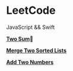 # LeetCode

JavaScript && Swift



[**Two Sum**](https://github.com/K-Kevin/LeetCode/blob/master/easy/Two%20Sum.md)🚀

[**Merge Two Sorted Lists**](https://github.com/K-Kevin/LeetCode/blob/master/easy/21.Merge%20Two%20Sorted%20Lists.md)

[**Add Two Numbers**](https://github.com/K-Kevin/LeetCode/blob/master/medium/2.Add%20Two%20Numbers.md)
